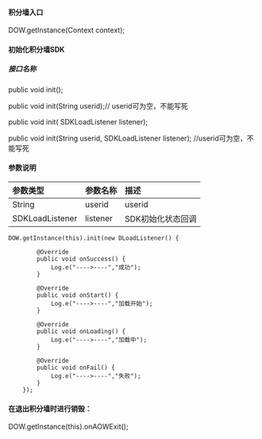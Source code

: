 #### 

#### 积分墙入口

DOW.getInstance\(Context context\);

#### 初始化积分墙SDK

##### 接口名称

public void init\(\);

public void init\(String userid\);// userid可为空，不能写死

public void init\( SDKLoadListener listener\);

public void init\(String userid, SDKLoadListener listener\); //userid可为空，不能写死
#### 参数说明

| 参数类型 | 参数名称 | 描述 |
| :--- | :--- | :--- |
| String | userid | userid |
| SDKLoadListener | listener | SDK初始化状态回调 |



```
DOW.getInstance(this).init(new DLoadListener() {

        @Override
        public void onSuccess() {
            Log.e("---->----","成功");
        }

        @Override
        public void onStart() {
            Log.e("---->----","加载开始");
        }

        @Override
        public void onLoading() {
            Log.e("---->----","加载中");
        }

        @Override
        public void onFail() {
            Log.e("---->----","失败");
        }
    });
```


#### **在退出积分墙时进行销毁：**

DOW.getInstance\(this\).onAOWExit\(\);

 

